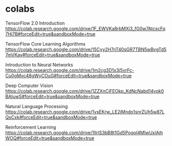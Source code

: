 # colabs

TensorFlow 2.0 Introduction
https://colab.research.google.com/drive/1F_EWVKa8rbMXi3_fG0w7AtcscFq7Hi7B#forceEdit=true&sandboxMode=true

TensorFlow Core Learning Algorithms
https://colab.research.google.com/drive/15Cyy2H7nT40sGR7TBN5wBvgTd57mVKay#forceEdit=true&sandboxMode=true

Introduction to Neural Networks
https://colab.research.google.com/drive/1m2cg3D1x3j5vrFc-Cu0gMvc48gWyCOuG#forceEdit=true&sandboxMode=true

Deep Computer Vision
https://colab.research.google.com/drive/1ZZXnCjFEOkp_KdNcNabd14yok0BAIuwS#forceEdit=true&sandboxMode=true

Natural Language Processing
https://colab.research.google.com/drive/1ysEKrw_LE2jMndo1snrZUh5w87LQsCxk#forceEdit=true&sandboxMode=true

Reinforcement Learning
https://colab.research.google.com/drive/1IlrlS3bB8t1Gd5Pogol4MIwUxlAjhWOQ#forceEdit=true&sandboxMode=true
